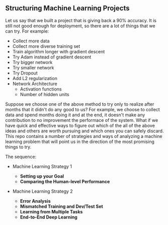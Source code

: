 ## Structuring Machine Learning Projects

Let us say that we built a project that is giving back a 90% accuracy. It is still not good enough for deployment, so there are a lot of things that we can try. For example: 
- Collect more data
- Collect more diverse training set
- Train algorithm longer with gradient descent
- Try Adam instead of gradient descent
- Try bigger network
- Try smaller network
- Try Dropout
- Add L2 regularization
- Network Architecture
    - Activation functions
    - Number of hidden units

Suppose we choose one of the above method to try only to realize after months that it didn't do any good to us? For example, we choose to collect data and spend months doing it and at the end, it doesn't make any contribution to no improvement the performace of the system. What if we have quick and effective ways to figure out which of the all of the above ideas and others are worth pursuing and which ones you can safely discard. This repo contains a number of strategies and ways of analyzing a machine learning problem that will point us in the direction of the most promising things to try.

The sequence: 
* Machine Learning Strategy 1
    * **Setting up your Goal**
    * **Comparing the Human-level Performance**

* Machine Learning Strategy 2
    * **Error Analysis**
    * **Mismatched Training and Dev/Test Set**
    * **Learning from Multiple Tasks**
    * **End-to-End Deep Learning**